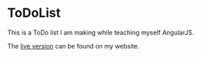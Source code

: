 # ToDoList

This is a ToDo list I am making while teaching myself AngularJS.

The [live version](http://todolist.jgefroh.com/index.html) can be found on my website.

